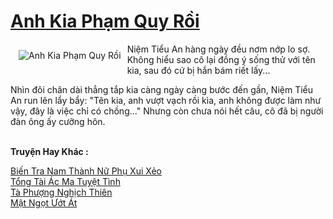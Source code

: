 <a href="https://utruyen.com/anh-kia-pham-quy-roi/23675/" title="Anh Kia Phạm Quy Rồi"><h1>Anh Kia Phạm Quy Rồi</h1></a><div style="display:table"><img align="right" style="float: left; padding: 10px;" src="https://utruyen.com/images/story/200x260/anh-kia-pham-quy-roi.jpg" alt="Anh Kia Phạm Quy Rồi">Niệm Tiểu An hàng ngày đều nơm nớp lo sợ. Không hiểu sao cô lại đồng ý sống thử với tên kia, sau đó cứ bị hắn bám riết lấy...<p></p>Nhìn đôi chân dài thẳng tắp kia càng ngày càng bước đến gần, Niệm Tiểu An run lên lẩy bẩy: "Tên kia, anh vượt vạch rồi kìa, anh không được làm như vậy, đây là việc chỉ có chồng..." Nhưng còn chưa nói hết câu, cô đã bị người đàn ông ấy cưỡng hôn.</div><p><br><b>Truyện Hay Khác :</b></p><a href="https://utruyen.com/bien-tra-nam-thanh-nu-phu-xui-xeo/19474/" alt="Biến Tra Nam Thành Nữ Phụ Xui Xẻo">Biến Tra Nam Thành Nữ Phụ Xui Xẻo</a><br/><a href="https://github.com/quanluxury/ngontinhhot/tree/master/truyenhay/19533/" alt="Tổng Tài Ác Ma Tuyệt Tình">Tổng Tài Ác Ma Tuyệt Tình</a><br/><a href="https://github.com/quanluxury/ngontinhhot/tree/master/truyenhay/16727/" alt="Tà Phượng Nghịch Thiên">Tà Phượng Nghịch Thiên</a><br/><a href="https://github.com/mlquan/truyenhay/tree/master/truyenhay/17658/" alt="Mật Ngọt Ướt Át">Mật Ngọt Ướt Át</a><br/>